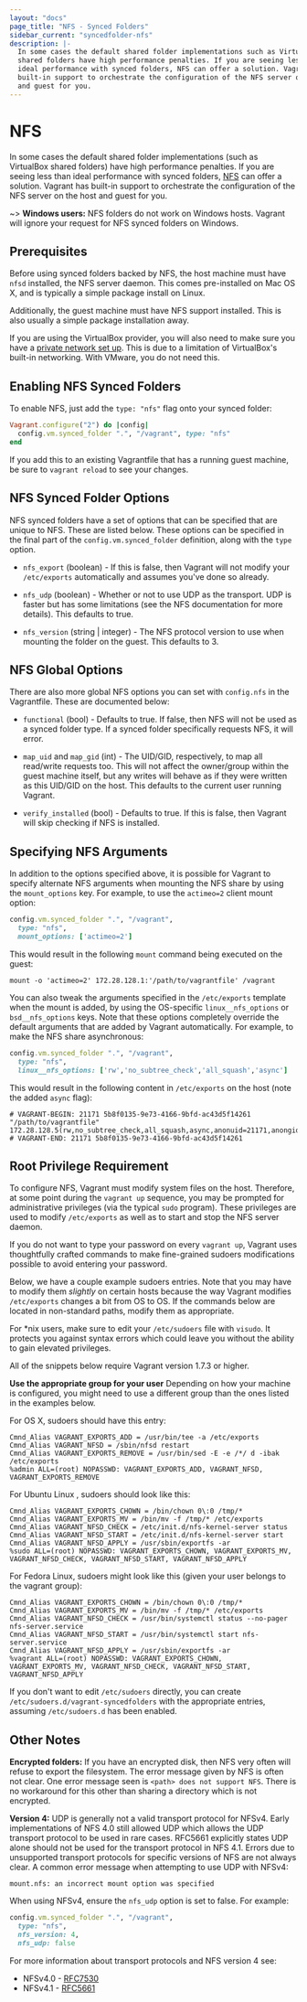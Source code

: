 ```yaml
---
layout: "docs"
page_title: "NFS - Synced Folders"
sidebar_current: "syncedfolder-nfs"
description: |-
  In some cases the default shared folder implementations such as VirtualBox
  shared folders have high performance penalties. If you are seeing less than
  ideal performance with synced folders, NFS can offer a solution. Vagrant has
  built-in support to orchestrate the configuration of the NFS server on the host
  and guest for you.
---
```


# NFS

In some cases the default shared folder implementations (such as VirtualBox
shared folders) have high performance penalties. If you are seeing less
than ideal performance with synced folders, [NFS](https://en.wikipedia.org/wiki/Network_File_System_%28protocol%29)
can offer a solution. Vagrant has built-in support to orchestrate the
configuration of the NFS server on the host and guest for you.

~> **Windows users:** NFS folders do not work on Windows hosts. Vagrant will
ignore your request for NFS synced folders on Windows.

## Prerequisites

Before using synced folders backed by NFS, the host machine must have
`nfsd` installed, the NFS server daemon. This comes pre-installed on Mac
OS X, and is typically a simple package install on Linux.

Additionally, the guest machine must have NFS support installed. This is
also usually a simple package installation away.

If you are using the VirtualBox provider, you will also need to make sure you
have a
[private network set up](/docs/networking/private_network.html). This is due to a limitation of VirtualBox's built-in networking. With
VMware, you do not need this.

## Enabling NFS Synced Folders

To enable NFS, just add the `type: "nfs"` flag onto your synced folder:

```ruby
Vagrant.configure("2") do |config|
  config.vm.synced_folder ".", "/vagrant", type: "nfs"
end
```

If you add this to an existing Vagrantfile that has a running guest machine,
be sure to `vagrant reload` to see your changes.

## NFS Synced Folder Options

NFS synced folders have a set of options that can be specified that are
unique to NFS. These are listed below. These options can be specified in
the final part of the `config.vm.synced_folder` definition, along with the
`type` option.

* `nfs_export` (boolean) - If this is false, then Vagrant will not modify
  your `/etc/exports` automatically and assumes you've done so already.

* `nfs_udp` (boolean) - Whether or not to use UDP as the transport. UDP
  is faster but has some limitations (see the NFS documentation for more
  details). This defaults to true.

* `nfs_version` (string | integer) - The NFS protocol version to use when
  mounting the folder on the guest. This defaults to 3.

## NFS Global Options

There are also more global NFS options you can set with `config.nfs` in
the Vagrantfile. These are documented below:

* `functional` (bool) - Defaults to true. If false, then NFS will not be used
  as a synced folder type. If a synced folder specifically requests NFS,
  it will error.

* `map_uid` and `map_gid` (int) - The UID/GID, respectively, to map all
  read/write requests too. This will not affect the owner/group within the
  guest machine itself, but any writes will behave as if they were written
  as this UID/GID on the host. This defaults to the current user running
  Vagrant.

* `verify_installed` (bool) - Defaults to true. If this is false, then
  Vagrant will skip checking if NFS is installed.

## Specifying NFS Arguments

In addition to the options specified above, it is possible for Vagrant to
specify alternate NFS arguments when mounting the NFS share by using the
`mount_options` key. For example, to use the `actimeo=2` client mount option:

```ruby
config.vm.synced_folder ".", "/vagrant",
  type: "nfs",
  mount_options: ['actimeo=2']
```

This would result in the following `mount` command being executed on the guest:

```
mount -o 'actimeo=2' 172.28.128.1:'/path/to/vagrantfile' /vagrant
```

You can also tweak the arguments specified in the `/etc/exports` template
when the mount is added, by using the OS-specific `linux__nfs_options` or
`bsd__nfs_options` keys. Note that these options completely override the default
arguments that are added by Vagrant automatically. For example, to make the
NFS share asynchronous:

```ruby
config.vm.synced_folder ".", "/vagrant",
  type: "nfs",
  linux__nfs_options: ['rw','no_subtree_check','all_squash','async']
```

This would result in the following content in `/etc/exports` on the host (note
the added `async` flag):

```
# VAGRANT-BEGIN: 21171 5b8f0135-9e73-4166-9bfd-ac43d5f14261
"/path/to/vagrantfile" 172.28.128.5(rw,no_subtree_check,all_squash,async,anonuid=21171,anongid=660,fsid=3382034405)
# VAGRANT-END: 21171 5b8f0135-9e73-4166-9bfd-ac43d5f14261
```

## Root Privilege Requirement

To configure NFS, Vagrant must modify system files on the host. Therefore,
at some point during the `vagrant up` sequence, you may be prompted for
administrative privileges (via the typical `sudo` program). These
privileges are used to modify `/etc/exports` as well as to start and
stop the NFS server daemon.

If you do not want to type your password on every `vagrant up`, Vagrant
uses thoughtfully crafted commands to make fine-grained sudoers modifications
possible to avoid entering your password.

Below, we have a couple example sudoers entries. Note that you may
have to modify them _slightly_ on certain hosts because the way Vagrant
modifies `/etc/exports` changes a bit from OS to OS. If the commands below
are located in non-standard paths, modify them as appropriate.

For \*nix users, make sure to edit your `/etc/sudoers` file with `visudo`. It protects you against syntax errors which could leave you without the ability to gain elevated privileges.

All of the snippets below require Vagrant version 1.7.3 or higher.

<div class="alert alert-warning" role="alert">
  <strong>Use the appropriate group for your user</strong> Depending on how your machine is
   configured, you might need to use a different group than the ones listed in the examples below.
</div>

For OS X, sudoers should have this entry:

```
Cmnd_Alias VAGRANT_EXPORTS_ADD = /usr/bin/tee -a /etc/exports
Cmnd_Alias VAGRANT_NFSD = /sbin/nfsd restart
Cmnd_Alias VAGRANT_EXPORTS_REMOVE = /usr/bin/sed -E -e /*/ d -ibak /etc/exports
%admin ALL=(root) NOPASSWD: VAGRANT_EXPORTS_ADD, VAGRANT_NFSD, VAGRANT_EXPORTS_REMOVE
```

For Ubuntu Linux , sudoers should look like this:

```
Cmnd_Alias VAGRANT_EXPORTS_CHOWN = /bin/chown 0\:0 /tmp/*
Cmnd_Alias VAGRANT_EXPORTS_MV = /bin/mv -f /tmp/* /etc/exports
Cmnd_Alias VAGRANT_NFSD_CHECK = /etc/init.d/nfs-kernel-server status
Cmnd_Alias VAGRANT_NFSD_START = /etc/init.d/nfs-kernel-server start
Cmnd_Alias VAGRANT_NFSD_APPLY = /usr/sbin/exportfs -ar
%sudo ALL=(root) NOPASSWD: VAGRANT_EXPORTS_CHOWN, VAGRANT_EXPORTS_MV, VAGRANT_NFSD_CHECK, VAGRANT_NFSD_START, VAGRANT_NFSD_APPLY
```

For Fedora Linux, sudoers might look like this (given your user
belongs to the vagrant group):

```
Cmnd_Alias VAGRANT_EXPORTS_CHOWN = /bin/chown 0\:0 /tmp/*
Cmnd_Alias VAGRANT_EXPORTS_MV = /bin/mv -f /tmp/* /etc/exports
Cmnd_Alias VAGRANT_NFSD_CHECK = /usr/bin/systemctl status --no-pager nfs-server.service
Cmnd_Alias VAGRANT_NFSD_START = /usr/bin/systemctl start nfs-server.service
Cmnd_Alias VAGRANT_NFSD_APPLY = /usr/sbin/exportfs -ar
%vagrant ALL=(root) NOPASSWD: VAGRANT_EXPORTS_CHOWN, VAGRANT_EXPORTS_MV, VAGRANT_NFSD_CHECK, VAGRANT_NFSD_START, VAGRANT_NFSD_APPLY
```

If you don't want to edit `/etc/sudoers` directly, you can create
`/etc/sudoers.d/vagrant-syncedfolders` with the appropriate entries,
assuming `/etc/sudoers.d` has been enabled.

## Other Notes

**Encrypted folders:** If you have an encrypted disk, then NFS very often
will refuse to export the filesystem. The error message given by NFS is
often not clear. One error message seen is `<path> does not support NFS`.
There is no workaround for this other than sharing a directory which is not
encrypted.

**Version 4:** UDP is generally not a valid transport protocol for NFSv4.
Early implementations of NFS 4.0 still allowed UDP which allows the UDP
transport protocol to be used in rare cases. RFC5661 explicitly states
UDP alone should not be used for the transport protocol in NFS 4.1. Errors
due to unsupported transport protocols for specific versions of NFS are
not always clear. A common error message when attempting to use UDP with
NFSv4:

```
mount.nfs: an incorrect mount option was specified
```

When using NFSv4, ensure the `nfs_udp` option is set to false. For example:

```ruby
config.vm.synced_folder ".", "/vagrant",
  type: "nfs",
  nfs_version: 4,
  nfs_udp: false
```

For more information about transport protocols and NFS version 4 see:

* NFSv4.0 - [RFC7530](https://tools.ietf.org/html/rfc7530#section-3.1)
* NFSv4.1 - [RFC5661](https://tools.ietf.org/html/rfc5661#section-2.9.1)
